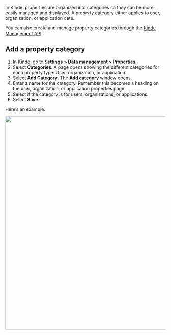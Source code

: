 
In Kinde, properties are organized into categories so they can be more easily managed and displayed. A property category either applies to user, organization, or application data.

You can also create and manage property categories through the [Kinde Management API](/kinde-apis/management#tag/property-categories).

## Add a property category

1. In Kinde, go to **Settings** **> Data management > Properties**.
2. Select **Categories**. A page opens showing the different categories for each property type: User, organization, or application.
3. Select **Add Category**. The **Add category** window opens.
4. Enter a name for the category. Remember this becomes a heading on the user, organization, or application properties page.
5. Select if the category is for users, organizations, or applications.
6. Select **Save**.

Here’s an example:

<img
  src="https://imagedelivery.net/skPPZTHzSlcslvHjesZQcQ/8250f7ea-f6a2-4c47-2e40-a824ef4f4800/public"
  alt=""
  width="672px"
  height="auto"
  fetchpriority="low"
  loading="lazy"
  decoding="async"
/>
